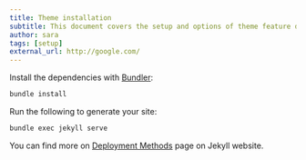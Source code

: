 ```yaml
---
title: Theme installation
subtitle: This document covers the setup and options of theme feature described in the doc title
author: sara
tags: [setup]
external_url: http://google.com/
---
```


Install the dependencies with [Bundler](http://bundler.io/):

```bash
bundle install
```

Run the following to generate your site:
```bash
bundle exec jekyll serve
```

You can find more on [Deployment Methods](https://jekyllrb.com/docs/deployment-methods/) page on Jekyll website.
